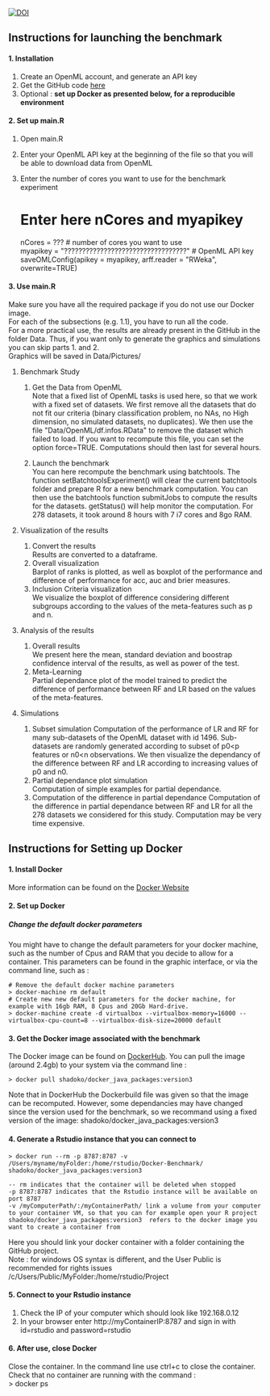 [![DOI](https://zenodo.org/badge/65920602.svg)](https://zenodo.org/badge/latestdoi/65920602)


## Instructions for launching the benchmark

#### 1. Installation
1. Create an OpenML account, and generate an API key
2. Get the GitHub code [here](https://github.com/RaphaelCouronne/IBE_Benchmark-OpenML)
3. Optional : **set up Docker as presented below, for a reproducible environment**


#### 2. Set up main.R
1. Open main.R 
2. Enter your OpenML API key at the beginning of the file so that you will be able to download data from OpenML
3. Enter the number of cores you want to use for the benchmark experiment  

	# Enter here nCores and myapikey  
	nCores = ??? # number of cores you want to use   
	myapikey = "??????????????????????????????????" # OpenML API key  
	saveOMLConfig(apikey = myapikey, arff.reader = "RWeka", overwrite=TRUE)  

#### 3. Use main.R

Make sure you have all the required package if you do not use our Docker image.  
For each of the subsections (e.g. 1.1), you have to run all the code.  
For a more practical use, the results are already present in the GitHub in the folder Data. Thus, if you want only to generate the graphics and simulations you can skip parts 1. and 2.  
Graphics will be saved in Data/Pictures/

1. Benchmark Study
	1. Get the Data from OpenML  
Note that a fixed list of OpenML tasks is used here, so that we work with a fixed set of datasets. We first remove all the datasets that do not fit our criteria (binary classification problem, no NAs, no High dimension, no simulated datasets, no duplicates). We then use the file "Data/OpenML/df.infos.RData" to remove the dataset which failed to load. If you want to recompute this file, you can set the option force=TRUE. Computations should then last for several hours.

	2. Launch the benchmark  
You can here recompute the benchmark using batchtools. The function setBatchtoolsExperiment() will clear the current batchtools folder and prepare R for a new benchmark computation. You can then use the batchtools function submitJobs to compute the results for the datasets. getStatus() will help monitor the computation. For 278 datasets, it took around 8 hours with 7 i7 cores and 8go RAM.
2. Visualization of the results
	1. Convert the results  
Results are converted to a dataframe.
	2. Overall visualization  
Barplot of ranks is plotted, as well as boxplot of the performance and difference of performance for acc, auc and brier measures.
	3. Inclusion Criteria visualization  
We visualize the boxplot of difference considering different subgroups according to the values of the meta-features such as p and n.  
  
3. Analysis of the results  
	1. Overall results  
We present here the mean, standard deviation and boostrap confidence interval of the results, as well as power of the test.
	2. Meta-Learning  
Partial dependance plot of the model trained to predict the difference of performance between RF and LR based on the values of the meta-features.

4. Simulations
	1. Subset simulation
Computation of the performance of LR and RF for many sub-datasets of the OpenML dataset with id 1496. Sub-datasets are randomly generated according to subset of p0<p features or n0<n observations. We then visualize the dependancy of the difference between RF and LR according to increasing values of p0 and n0.
	2. Partial dependance plot simulation  
Computation of simple examples for partial dependance.
	3. Computation of the difference in partial dependance
Computation of the difference in partial dependance between RF and LR for all the 278 datasets we considered for this study. Computation may be very time expensive.




## Instructions for Setting up Docker

#### 1. Install Docker
More information can be found on the [Docker Website](https://docs.docker.com/engine/installation/)

#### 2. Set up Docker

##### Change the default docker parameters
You might have to change the default parameters for your docker machine, such as the number of Cpus and RAM that you decide to allow for a container. This parameters can be found in the graphic interface, or via the command line, such as :

	# Remove the default docker machine parameters  
	> docker-machine rm default   
	# Create new new default parameters for the docker machine, for example with 16gb RAM, 8 Cpus and 20Gb Hard-drive.  
	> docker-machine create -d virtualbox --virtualbox-memory=16000 --virtualbox-cpu-count=8 --virtualbox-disk-size=20000 default  


#### 3. Get the Docker image associated with the benchmark
The Docker image can be found on [DockerHub](https://hub.docker.com/r/shadoko/docker_java_packages/). You can pull the image (around 2.4gb) to your system via the command line :

	> docker pull shadoko/docker_java_packages:version3

Note that in DockerHub the Dockerbuild file was given so that the image can be recomputed. However, some dependancies may have changed since the version used for the benchmark, so we recommand using a fixed version of the image: shadoko/docker_java_packages:version3

#### 4. Generate a Rstudio instance that you can connect to
    > docker run --rm -p 8787:8787 -v /Users/myname/myFolder:/home/rstudio/Docker-Benchmark/ shadoko/docker_java_packages:version3

    -- rm indicates that the container will be deleted when stopped
    -p 8787:8787 indicates that the Rstudio instance will be available on port 8787
    -v /myComputerPath/:/myContainerPath/ link a volume from your computer to your container VM, so that you can for example open your R project
    shadoko/docker_java_packages:version3  refers to the docker image you want to create a container from

Here you should link your docker container with a folder containing the GitHub project.  
Note : for windows OS syntax is different, and the User Public is recommended for rights issues /c/Users/Public/MyFolder:/home/rstudio/Project 


#### 5. Connect to your Rstudio instance
1. Check the IP of your computer which should look like 192.168.0.12
2. In your browser enter http://myContainerIP:8787 and sign in with id=rstudio and password=rstudio


#### 6. After use, close Docker
Close the container. In the command line use ctrl+c to close the container.  
Check that no container are running with the command :  
	> docker ps



